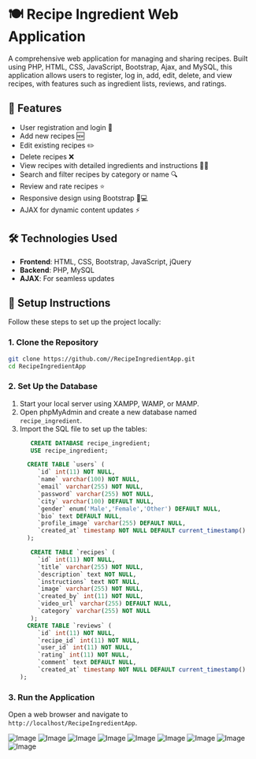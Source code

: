 
# 🍽️ Recipe Ingredient Web Application
A comprehensive web application for managing and sharing recipes. Built using PHP, HTML, CSS, JavaScript, Bootstrap, Ajax, and MySQL, this application allows users to register, log in, add, edit, delete, and view recipes, with features such as ingredient lists, reviews, and ratings.

## 🌟 Features
- User registration and login 🔐
- Add new recipes 🆕
- Edit existing recipes ✏️
- Delete recipes ❌
- View recipes with detailed ingredients and instructions 👩‍🍳
- Search and filter recipes by category or name 🔍
- Review and rate recipes ⭐
- Responsive design using Bootstrap 📱💻
- AJAX for dynamic content updates ⚡

## 🛠️ Technologies Used
- **Frontend**: HTML, CSS, Bootstrap, JavaScript, jQuery
- **Backend**: PHP, MySQL
- **AJAX**: For seamless updates

## 📝 Setup Instructions
Follow these steps to set up the project locally:

### 1. Clone the Repository
```bash
git clone https://github.com//RecipeIngredientApp.git
cd RecipeIngredientApp
```

### 2. Set Up the Database
1. Start your local server using XAMPP, WAMP, or MAMP.
2. Open phpMyAdmin and create a new database named `recipe_ingredient`.
3. Import the SQL file to set up the tables:
   ```sql
      CREATE DATABASE recipe_ingredient;
      USE recipe_ingredient;

     CREATE TABLE `users` (
        `id` int(11) NOT NULL,
        `name` varchar(100) NOT NULL,
        `email` varchar(255) NOT NULL,
        `password` varchar(255) NOT NULL,
        `city` varchar(100) DEFAULT NULL,
        `gender` enum('Male','Female','Other') DEFAULT NULL,
        `bio` text DEFAULT NULL,
        `profile_image` varchar(255) DEFAULT NULL,
        `created_at` timestamp NOT NULL DEFAULT current_timestamp()
     );

      CREATE TABLE `recipes` (
        `id` int(11) NOT NULL,
        `title` varchar(255) NOT NULL,
        `description` text NOT NULL,
        `instructions` text NOT NULL,
        `image` varchar(255) NOT NULL,
        `created_by` int(11) NOT NULL,
        `video_url` varchar(255) DEFAULT NULL,
        `category` varchar(255) NOT NULL
      );
     CREATE TABLE `reviews` (
        `id` int(11) NOT NULL,
        `recipe_id` int(11) NOT NULL,
        `user_id` int(11) NOT NULL,
        `rating` int(11) NOT NULL,
        `comment` text DEFAULT NULL,
        `created_at` timestamp NOT NULL DEFAULT current_timestamp()
   );
   ```

### 3. Run the Application
Open a web browser and navigate to `http://localhost/RecipeIngredientApp`.


![Image](https://github.com/user-attachments/assets/aa1825dd-1026-4dbe-ac02-72a776bea0c0)
![Image](https://github.com/user-attachments/assets/50805ece-d3c4-4961-b44b-0bd46d644d63)
![Image](https://github.com/user-attachments/assets/861231b8-12eb-4140-bfeb-971b5bf97776)
![Image](https://github.com/user-attachments/assets/0828d918-72cf-4f49-8b70-d29427290462)
![Image](https://github.com/user-attachments/assets/b2d72478-7514-42f6-8a24-3b556c88daa7)
![Image](https://github.com/user-attachments/assets/c32d3d58-6e24-4f80-a0da-424c2b382344)
![Image](https://github.com/user-attachments/assets/5016face-63ef-4748-ad63-97b354597d7e)
![Image](https://github.com/user-attachments/assets/6296a191-9135-4856-b494-8e4d8815eed1)
![Image](https://github.com/user-attachments/assets/14fd0898-c4db-4cf3-808c-608638981807)


